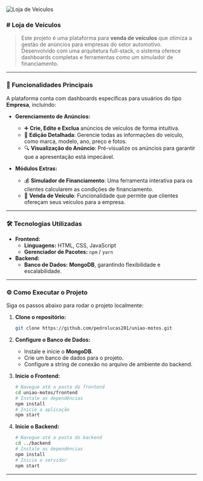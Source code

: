 ![Loja de Veículos](https://github.com/pedrolucas201/uniao-motos/blob/main/frontend/src/assets/Captura%20de%20Tela%202025-08-11%20a%CC%80s%2016.05.56.png)

### \# Loja de Veículos

> Este projeto é uma plataforma para **venda de veículos** que otimiza a gestão de anúncios para empresas do setor automotivo. Desenvolvido com uma arquitetura full-stack, o sistema oferece dashboards completas e ferramentas como um simulador de financiamento.

-----

### 🚀 Funcionalidades Principais

A plataforma conta com dashboards específicas para usuários do tipo **Empresa**, incluindo:

  - **Gerenciamento de Anúncios:**

      - ➕ **Crie, Edite e Exclua** anúncios de veículos de forma intuitiva.
      - 📝 **Edição Detalhada**: Gerencie todas as informações do veículo, como marca, modelo, ano, preço e fotos.
      - 🔍 **Visualização do Anúncio**: Pré-visualize os anúncios para garantir que a apresentação está impecável.

  - **Módulos Extras:**

      - 💰 **Simulador de Financiamento**: Uma ferramenta interativa para os clientes calcularem as condições de financiamento.
      - 🔄 **Venda de Veículo**: Funcionalidade que permite que clientes ofereçam seus veículos para a empresa.

-----

### 🛠️ Tecnologias Utilizadas

  - **Frontend:**
      - **Linguagens:** HTML, CSS, JavaScript
      - **Gerenciador de Pacotes:** `npm` / `yarn`
  - **Backend:**
      - **Banco de Dados:** **MongoDB**, garantindo flexibilidade e escalabilidade.

-----

### ⚙️ Como Executar o Projeto

Siga os passos abaixo para rodar o projeto localmente:

1.  **Clone o repositório:**

    ```bash
    git clone https://github.com/pedrolucas201/uniao-motos.git
    ```

2.  **Configure o Banco de Dados:**

      - Instale e inicie o **MongoDB**.
      - Crie um banco de dados para o projeto.
      - Configure a string de conexão no arquivo de ambiente do backend.

3.  **Inicie o Frontend:**

    ```bash
    # Navegue até a pasta do frontend
    cd uniao-motos/frontend
    # Instale as dependências
    npm install
    # Inicie a aplicação
    npm start
    ```

4.  **Inicie o Backend:**

    ```bash
    # Navegue até a pasta do backend
    cd ../backend
    # Instale as dependências
    npm install
    # Inicie o servidor
    npm start
    ```

-----



